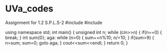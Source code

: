 # UVa_codes
Assignment for 1.2 S.P.L.S-2 
#include <iostream>
#include <string>

using namespace std;
int main()
{
    unsigned int n;
    while (cin>>n)
    {
        if(n==0)
        {
            break;
        }
        int sum{0};
        aga:
        while (n>0)
        {
            sum+=n%10;
            n/=10;
        }
        if(sum>9)
        {
            n=sum;
            sum=0;
            goto aga;
        }
        cout<<sum<<endl;
    }
    return 0;
}
